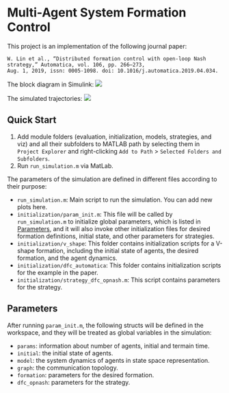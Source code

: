 # Multi-Agent System Formation Control

This project is an implementation of the following journal paper:
```
W. Lin et al., “Distributed formation control with open-loop Nash strategy,” Automatica, vol. 106, pp. 266–273,
Aug. 1, 2019, issn: 0005-1098. doi: 10.1016/j.automatica.2019.04.034.
```

The block diagram in Simulink:
![](https://imgur.com/0v20DKN.png=400x)

The simulated trajectories:
![](https://imgur.com/1wgkmpy.png=400x)

## Quick Start
1. Add module folders (evaluation, initialization, models, strategies, and viz) and all their subfolders to MATLAB path by selecting them in `Project Explorer` and right-clicking `Add to Path` > `Selected Folders and Subfolders`.
2. Run `run_simulation.m` via MatLab.

The parameters of the simulation are defined in different files according to their purpose:
- `run_simulation.m`: Main script to run the simulation. You can add new plots here.
- `initialization/param_init.m`: This file will be called by `run_simulation.m` to initialize global parameters, which is listed in [Parameters](#Parameters), and it will also invoke other initialization files for desired formation definitions, initial state, and other parameters for strategies.
- `initialization/v_shape`: This folder contains initialization scripts for a V-shape formation, including the initial state of agents, the desired formation, and the agent dynamics.
- `initialization/dfc_automatica`: This folder contains initialization scripts for the example in the paper.
- `initialization/strategy_dfc_opnash.m`: This script contains parameters for the strategy.

## Parameters
After running `param_init.m`, the following structs will be defined in the workspace, and they will be treated as global variables in the simulation:
- `params`: information about number of agents, initial and termain time.
- `initial`: the initial state of agents.
- `model`: the system dynamics of agents in state space representation.
- `graph`: the communication topology.
- `formation`: parameters for the desired formation.
- `dfc_opnash`: parameters for the strategy.